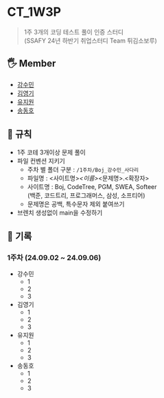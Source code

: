 # CT_1W3P
> 1주 3개의 코딩 테스트 풀이 인증 스터디  
> (SSAFY 24년 하반기 취업스터디 Team 튀김소보루)

## 🖐 Member  
- [강수민](https://github.com/Jade-Good)
- [김영기](https://github.com/park-yeong-ki)
- [유지원](https://github.com/jiwoni1)
- [송동호](https://github.com/songdongho123)

## 👀 규칙
- 1주 코테 3개이상 문제 풀이
- 파일 컨벤션 지키기
    - 주차 별 폴더 구분 : `/1주차/Boj_강수민_사다리`
    - 파일명 : <사이트명>_<이름>_<문제명>.<확장자>
    - 사이트명 : Boj, CodeTree, PGM, SWEA, Softeer  
      (백준, 코드트리, 프로그래머스, 삼성, 소프티어)
    - 문제명은 공백, 특수문자 제외 붙여쓰기
- 브렌치 생성없이 main을 수정하기

## 🌱 기록
### 1주차 (24.09.02 ~ 24.09.06)
- 강수민
    - 1
    - 2
    - 3
- 김영기
    - 1
    - 2
    - 3
- 유지원
    - 1
    - 2
    - 3
- 송동호
    - 1
    - 2
    - 3